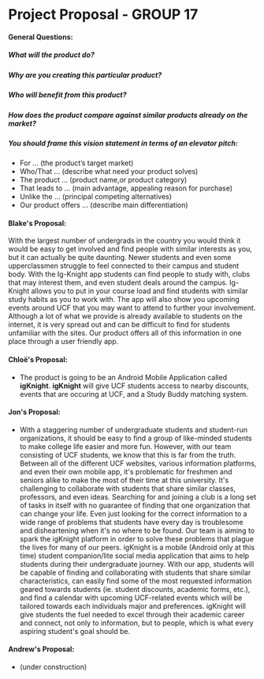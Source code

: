 # Project Proposal - GROUP 17

#### General Questions:
##### What will the product do?
##### Why are you creating this particular product?
##### Who will benefit from this product?
##### How does the product compare against similar products already on the market?
##### You should frame this vision statement in terms of an elevator pitch:

- For ... (the product’s target market)
- Who/That ... (describe what need your product solves)
- The product ... (product name,or product category)
- That leads to ... (main advantage, appealing reason for purchase)
- Unlike the ... (principal competing alternatives)
- Our product offers ... (describe main differentiation)

#### Blake's Proposal:

With the largest number of undergrads in the country you would think it would be easy to get involved and find people with similar interests as you, but it can actually be quite daunting. Newer students and even some upperclassmen struggle to feel connected to their campus and student body. With the Ig-Knight app students can find people to study with, clubs that may interest them, and even student deals around the campus. Ig-Knight allows you to put in your course load and find students with similar study habits as you to work with. The app will also show you upcoming events around UCF that you may want to attend to further your involvement. Although a lot of what we provide is already available to students on the internet, it is very spread out and can be difficult to find for students unfamiliar with the sites. Our product offers all of this information in one place through a user friendly app. 

#### Chloë's Proposal:
- The product is going to be an Android Mobile Application called **igKnight**. **igKnight** will give UCF students access to nearby discounts, events that are occuring at UCF, and a Study Buddy matching system.


#### Jon's Proposal:

- With a staggering number of undergraduate students and student-run organizations, it should be easy to find a group of like-minded students to make college life easier and more fun. However, with our team consisting of UCF students, we know that this is far from the truth. Between all of the different UCF websites, various information platforms, and even their own mobile app, it's problematic for freshmen and seniors alike to make the most of their time at this university. It's challenging to collaborate with students that share similar classes, professors, and even ideas. Searching for and joining a club is a long set of tasks in itself with no guarantee of finding that one organization that can change your life. Even just looking for the correct information to a wide range of problems that students have every day is troublesome and disheartening when it's no where to be found. Our team is aiming to spark the igKnight platform in order to solve these problems that plague the lives for many of our peers. igKnight is a mobile (Android only at this time) student companion/lite social media application that aims to help students during their undergraduate journey. With our app, students will be capable of finding and collaborating with students that share similar characteristics, can easily find some of the most requested information geared towards students (ie. student discounts, academic forms, etc.), and find a calendar with upcoming UCF-related events which will be tailored towards each individuals major and preferences. igKnight will give students the fuel needed to excel through their academic career and connect, not only to information, but to people, which is what every aspiring student's goal should be.

#### Andrew's Proposal:

- (under construction)



